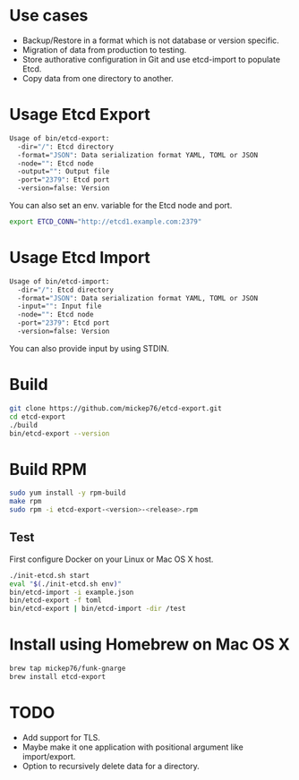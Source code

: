 # Use cases

- Backup/Restore in a format which is not database or version specific.
- Migration of data from production to testing.
- Store authorative configuration in Git and use etcd-import to populate Etcd.
- Copy data from one directory to another.

# Usage Etcd Export

```bash
Usage of bin/etcd-export:
  -dir="/": Etcd directory
  -format="JSON": Data serialization format YAML, TOML or JSON
  -node="": Etcd node
  -output="": Output file
  -port="2379": Etcd port
  -version=false: Version
```

You can also set an env. variable for the Etcd node and port.

```bash
export ETCD_CONN="http://etcd1.example.com:2379"
```

# Usage Etcd Import

```bash
Usage of bin/etcd-import:
  -dir="/": Etcd directory
  -format="JSON": Data serialization format YAML, TOML or JSON
  -input="": Input file
  -node="": Etcd node
  -port="2379": Etcd port
  -version=false: Version
```

You can also provide input by using STDIN.

# Build

```bash
git clone https://github.com/mickep76/etcd-export.git
cd etcd-export
./build
bin/etcd-export --version
```

# Build RPM

```bash
sudo yum install -y rpm-build
make rpm
sudo rpm -i etcd-export-<version>-<release>.rpm
```

## Test

First configure Docker on your Linux or Mac OS X host.

```bash
./init-etcd.sh start
eval "$(./init-etcd.sh env)"
bin/etcd-import -i example.json
bin/etcd-export -f toml
bin/etcd-export | bin/etcd-import -dir /test
```

# Install using Homebrew on Mac OS X

```bash
brew tap mickep76/funk-gnarge
brew install etcd-export
```

# TODO

- Add support for TLS.
- Maybe make it one application with positional argument like import/export.
- Option to recursively delete data for a directory.
